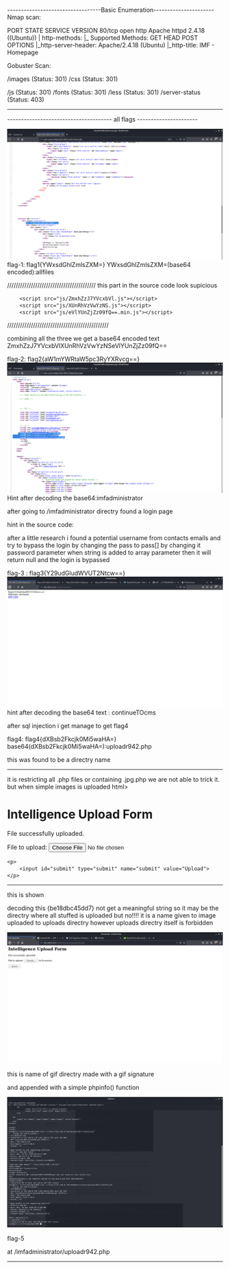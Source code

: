 ----------------------------------Basic Enumeration----------------------
Nmap scan:

PORT   STATE SERVICE VERSION
80/tcp open  http    Apache httpd 2.4.18 ((Ubuntu))
| http-methods: 
|_  Supported Methods: GET HEAD POST OPTIONS
|_http-server-header: Apache/2.4.18 (Ubuntu)
|_http-title: IMF - Homepage



Gobuster Scan:

/images (Status: 301)
/css (Status: 301)

/js (Status: 301)
/fonts (Status: 301)
/less (Status: 301)
/server-status (Status: 403)


-----------------------------------------------------------------------


-------------------------------------- all flags ----------------------



![](flag1.png)
flag-1: flag1{YWxsdGhlZmlsZXM=}
YWxsdGhlZmlsZXM=(base64 encoded):allfiles

/////////////////////////////////////////
this part in the source code look supicious

        <script src="js/ZmxhZzJ7YVcxbVl.js"></script>
        <script src="js/XUnRhVzVwYzNS.js"></script>
        <script src="js/eVlYUnZjZz09fQ==.min.js"></script>
///////////////////////////////////////////////

combining all the three we get a base64 encoded text
ZmxhZzJ7YVcxbVlXUnRhVzVwYzNSeVlYUnZjZz09fQ==

flag-2: flag2{aW1mYWRtaW5pc3RyYXRvcg==}
![](flag2.png)
Hint after decoding the base64:imfadministrator

after going to /imfadministrator directry found a login page 

hint in the source code:
<!-- I couldn't get the SQL working, so I hard-coded the password. It's still mad secure through. - Roger -->
after a  little research i found a potential username from contacts emails
and try to 
bypass the login by changing the pass to pass[] by changing it 
password parameter when string is added to array parameter then it will return
null and the login is bypassed

flag-3 :  flag3{Y29udGludWVUT2Ntcw==}
![](flag3.png)
hint after decoding the base64 text : continueTOcms


after sql injection i get manage to get flag4

flag4: flag4{dXBsb2Fkcjk0Mi5waHA=}
base64(dXBsb2Fkcjk0Mi5waHA=):uploadr942.php


this was found to be a directry name

------------------------------------------------------
it is restricting all .php files or containing .jpg.php 
we are not able to trick it.
but when simple images is uploaded
html>
<head>
<title>File Uploader</title>
</head>
<body>
<h1>Intelligence Upload Form</h1> 
File successfully uploaded.
<!-- be18dbc45dd7 --><form id="Upload" action="" enctype="multipart/form-data" method="post">
	<p> 
		<label for="file">File to upload:</label> 
		<input id="file" type="file" name="file"> 
	</p> 
                 
    <p> 
    	<input id="submit" type="submit" name="submit" value="Upload"> 
    </p> 
</form>

</body>
</html>


------------------------------------------------------
this is shown

decoding this {be18dbc45dd7} not get a meaningful string so it may be the
directry where all stuffed is uploaded but no!!!!
it is a name given to image uploaded to uploads directry however uploads
directry itself is forbidden


![](succesful_gif_upload.png)

<!-- 087c72a93538 --> this is name of gif directry made with a gif signature
and appended with a simple phpinfo() function

![](upload_bypassed.png)

flag-5 



at <ip>/imfadministrator/uploadr942.php


------------------------------------------------------------------------
